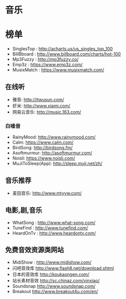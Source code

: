 #  音乐

# 榜单
+ SinglesTop : http://acharts.us/us_singles_top_100
+ BillBboard : http://www.billboard.com/charts/hot-100
+ Mp3Fuzzy : http://mp3fuzzy.co/
+ Emp3z : https://www.emp3z.com/
+ MusixMatch : https://www.musixmatch.com/

## 在线听
+ 雅音: http://itwusun.com/
+ 虾米: http://www.xiami.com/
+ 网易云音乐: http://music.163.com/

### 白噪音

+ RainyMood: http://www.rainymood.com/
+ Calm: https://www.calm.com/
+ BirdSong: http://birdsong.fm/
+ Asoftmurmur: http://asoftmurmur.com/
+ Noisli: https://www.noisli.com/
+ MuJiToSleep(App): http://sleep.muji.net/zh/

## 音乐推荐
+ 麦田音乐: http://www.mtyyw.com/

## 电影,剧,音乐
+ WhatSong : http://www.what-song.com/
+ TuneFind : http://www.tunefind.com/
+ HeardOnTv : http://www.heardontv.com/

## 免费音效资源类网站
+ MidiShow : http://www.midishow.com/
+ 闪吧音效库 http://www.flash8.net/download.shtml
+ 日本的音效库 http://koukaongen.com/
+ 站长素材音效 http://sc.chinaz.com/yinxiao/
+ Soundsnap http://www.soundsnap.com/
+ Breakout http://www.breakout4u.com/en/
